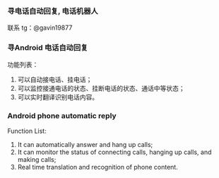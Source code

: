 ### 寻电话自动回复, 电话机器人

联系 tg：@gavin19877

### 寻Android 电话自动回复

功能列表：

1. 可以自动接电话、挂电话；
2. 可以监控接通电话的状态、挂断电话的状态、通话中等状态；
3. 可以实时翻译识别电话内容。

### Android phone automatic reply

Function List:

1. It can automatically answer and hang up calls;
2. It can monitor the status of connecting calls, hanging up calls, and making calls;
3. Real time translation and recognition of phone content.
